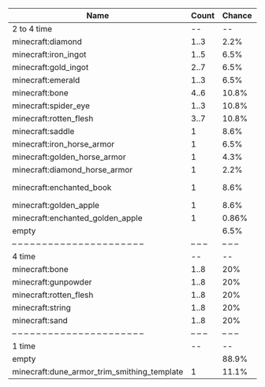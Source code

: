 | Name                                        | Count | Chance | Weight | Comment         |
| ------------------------------------------- | ----- | ------ | ------ | --------------- |
| 2 to 4 time                                 |    -- |     -- |     -- |                 |
| minecraft:diamond                           |  1..3 |   2.2% |  5/232 |                 |
| minecraft:iron_ingot                        |  1..5 |   6.5% | 15/232 |                 |
| minecraft:gold_ingot                        |  2..7 |   6.5% | 15/232 |                 |
| minecraft:emerald                           |  1..3 |   6.5% | 15/232 |                 |
| minecraft:bone                              |  4..6 |  10.8% | 25/232 |                 |
| minecraft:spider_eye                        |  1..3 |  10.8% | 25/232 |                 |
| minecraft:rotten_flesh                      |  3..7 |  10.8% | 25/232 |                 |
| minecraft:saddle                            |     1 |   8.6% | 20/232 |                 |
| minecraft:iron_horse_armor                  |     1 |   6.5% | 15/232 |                 |
| minecraft:golden_horse_armor                |     1 |   4.3% | 10/232 |                 |
| minecraft:diamond_horse_armor               |     1 |   2.2% |  5/232 |                 |
| minecraft:enchanted_book                    |     1 |   8.6% | 20/232 | enchantments: * |
| minecraft:golden_apple                      |     1 |   8.6% | 20/232 |                 |
| minecraft:enchanted_golden_apple            |     1 |  0.86% |  2/232 |                 |
| empty                                       |       |   6.5% | 15/232 |                 |
| – – – – – – – – – – – – – – – – – – – – – – | – – – | – – –  | – – –  | – – – – – – – – |
| 4 time                                      |    -- |     -- |     -- |                 |
| minecraft:bone                              |  1..8 |    20% |  10/50 |                 |
| minecraft:gunpowder                         |  1..8 |    20% |  10/50 |                 |
| minecraft:rotten_flesh                      |  1..8 |    20% |  10/50 |                 |
| minecraft:string                            |  1..8 |    20% |  10/50 |                 |
| minecraft:sand                              |  1..8 |    20% |  10/50 |                 |
| – – – – – – – – – – – – – – – – – – – – – – | – – – | – – –  | – – –  | – – – – – – – – |
| 1 time                                      |    -- |     -- |     -- |                 |
| empty                                       |       |  88.9% |    8/9 |                 |
| minecraft:dune_armor_trim_smithing_template |     1 |  11.1% |    1/9 |                 |
